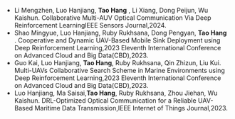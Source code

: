 - Li Mengzhen, Luo Hanjiang, **Tao Hang** , Li Xiang, Dong Peijun, Wu Kaishun. Collaborative Multi-AUV Optical Communication Via Deep Reinforcement LearningIEEE Sensors Journal,2024.
- Shao Mingyue, Luo Hanjiang, Ruby Rukhsana, Dong Pengyan, **Tao Hang** . Cooperative and Dynamic UAV-Based Mobile Sink Deployment using Deep Reinforcement Learning,2023 Eleventh International Conference on Advanced Cloud and Big Data(CBD),2023.
- Guo Kai, Luo Hanjiang, **Tao Hang**, Ruby Rukhsana, Qin Zhizun, Liu Kui. Multi-UAVs Collaborative Search Scheme in Marine Environments using Deep Reinforcement Learning,2023 Eleventh International Conference on Advanced Cloud and Big Data(CBD),2023.
- Luo Hanjiang, Ma Saisai,**Tao Hang**, Ruby Rukhsana, Zhou Jiehan, Wu Kaishun. DRL-Optimized Optical Communication for a Reliable UAV-Based Maritime Data Transmission,IEEE Internet of Things Journal,2023.
